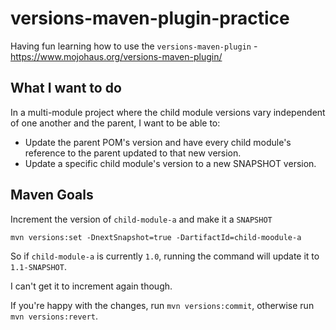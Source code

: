 # versions-maven-plugin-practice

Having fun learning how to use the `versions-maven-plugin` - https://www.mojohaus.org/versions-maven-plugin/

## What I want to do

In a multi-module project where the child module versions vary independent of one another and the parent, I want to be
able to:

- Update the parent POM's version and have every child module's reference to the parent updated to that new version.
- Update a specific child module's version to a new SNAPSHOT version.

## Maven Goals

Increment the version of `child-module-a` and make it a `SNAPSHOT`

```shell
mvn versions:set -DnextSnapshot=true -DartifactId=child-moodule-a
```

So if `child-module-a` is currently `1.0`, running the command will update it to `1.1-SNAPSHOT`.

I can't get it to increment again though.

If you're happy with the changes, run `mvn versions:commit`, otherwise run `mvn versions:revert`.
